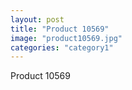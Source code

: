 ```yaml
---
layout: post
title: "Product 10569"
image: "product10569.jpg"
categories: "category1"
---
```

Product 10569
